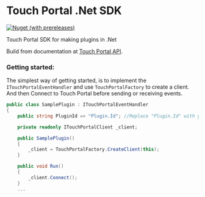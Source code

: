 # Touch Portal .Net SDK
[![Nuget (with prereleases)](https://img.shields.io/nuget/vpre/TouchPortalSDK)](https://www.nuget.org/packages/TouchPortalSDK)

Touch Portal SDK for making plugins in .Net

Build from documentation at [Touch Portal API](https://www.touch-portal.com/api/).
 
### Getting started:

The simplest way of getting started, is to implement the `ITouchPortalEventHandler` and use `TouchPortalFactory` to create a client.
And then Connect to Touch Portal before sending or receiving events.

```csharp
public class SamplePlugin : ITouchPortalEventHandler
{
    public string PluginId => "Plugin.Id"; //Replace "Plugin.Id" with your unique id.

    private readonly ITouchPortalClient _client;

    public SamplePlugin()
    {
        _client = TouchPortalFactory.CreateClient(this);
    }

    public void Run()
    {
        _client.Connect();
    }
    ...
```

